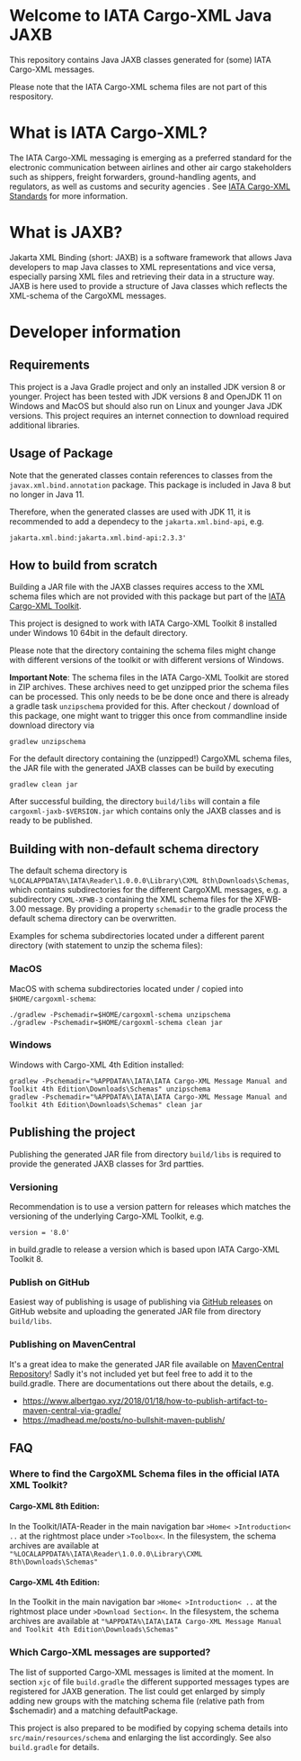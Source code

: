 # Welcome to IATA Cargo-XML Java JAXB 

This repository contains Java JAXB classes generated for (some) IATA Cargo-XML messages.

Please note that the IATA Cargo-XML schema files are not part of this respository.

# What is IATA Cargo-XML?

The IATA Cargo-XML messaging is emerging as a preferred standard for the electronic communication between airlines and other air cargo stakeholders such as shippers, freight forwarders, ground-handling agents, and regulators, as well as customs and security agencies .
See [IATA Cargo-XML Standards](https://www.iata.org/en/programs/cargo/e/cargo-xml/) for more information.

# What is JAXB?

Jakarta XML Binding (short: JAXB) is a software framework that allows Java developers 
to map Java classes to XML representations and vice versa, especially parsing XML files
and retrieving their data in a structure way. JAXB is here used to provide a structure
of Java classes which reflects the XML-schema of the CargoXML messages.

# Developer information

## Requirements

This project is a Java Gradle project and only an installed JDK version 8 or younger.
Project has been tested with JDK versions 8 and OpenJDK 11 on Windows and MacOS but should
also run on Linux and younger Java JDK versions.
This project requires an internet connection to download required additional libraries.

## Usage of Package

Note that the generated classes contain references to classes from the
```javax.xml.bind.annotation``` package. This package is included in Java 8 but no longer in Java 11.

Therefore, when the generated classes are used with JDK 11, it is recommended to
add a dependecy to the ```jakarta.xml.bind-api```, e.g.

    jakarta.xml.bind:jakarta.xml.bind-api:2.3.3'

## How to build from scratch

Building a JAR file with the JAXB classes requires access to the XML schema files 
which are not provided with this package but part of the 
[IATA Cargo-XML Toolkit](https://www.iata.org/en/publications/store/cargo-xml-toolkit/).

This project is designed to work with IATA Cargo-XML Toolkit 8 installed  
under Windows 10 64bit in the default directory.

Please note that the directory containing the schema files might change with different versions of 
the toolkit or with different versions of Windows.

**Important Note**: The schema files in the IATA Cargo-XML Toolkit are stored in ZIP archives.
These archives need to get unzipped prior the schema files can be processed. 
This only needs to be be done once and there is already a gradle task ```unzipschema``` provided for this.
After checkout / download of this package, one might want to trigger this once from commandline inside download directory via

    gradlew unzipschema

For the default directory containing the (unzipped!) CargoXML schema files, the JAR file with the generated
JAXB classes can be build by executing

    gradlew clean jar

After successful building, the directory ```build/libs``` will contain a file ```cargoxml-jaxb-$VERSION.jar``` which contains only the JAXB classes and is ready to be published.  

## Building with non-default schema directory

The default schema directory is ```%LOCALAPPDATA%\IATA\Reader\1.0.0.0\Library\CXML 8th\Downloads\Schemas```, 
which contains subdirectories for the different CargoXML messages, e.g. a
subdirectory ```CXML-XFWB-3``` containing the XML schema files for the XFWB-3.00 message.
By providing a property ```schemadir``` to the gradle process the default schema 
directory can be overwritten. 

Examples for schema subdirectories located under a different parent directory (with statement to unzip the schema files): 

### MacOS 
MacOS with schema subdirectories located under / copied into ```$HOME/cargoxml-schema```:

    ./gradlew -Pschemadir=$HOME/cargoxml-schema unzipschema
    ./gradlew -Pschemadir=$HOME/cargoxml-schema clean jar

### Windows 
Windows with Cargo-XML 4th Edition installed:

    gradlew -Pschemadir="%APPDATA%\IATA\IATA Cargo-XML Message Manual and Toolkit 4th Edition\Downloads\Schemas" unzipschema
    gradlew -Pschemadir="%APPDATA%\IATA\IATA Cargo-XML Message Manual and Toolkit 4th Edition\Downloads\Schemas" clean jar


## Publishing the project

Publishing the generated JAR file from directory ```build/libs``` is required to 
provide the generated JAXB classes for 3rd partties.

### Versioning

Recommendation is to use a version pattern for releases which matches the versioning of the
underlying Cargo-XML Toolkit, e.g.

    version = '8.0'

in build.gradle to release a version which is based upon IATA Cargo-XML Toolkit 8.

### Publish on GitHub
Easiest way of publishing is usage of publishing via [GitHub releases](../../releases)
on GitHub website and uploading the generated JAR file from directory ```build/libs```.


### Publishing on MavenCentral
It's a great idea to make the generated JAR file available on 
[MavenCentral Repository](https://mvnrepository.com/repos/central)!
Sadly it's not included yet but feel free to add it to the build.gradle.
There are documentations out there about the details, e.g.
* https://www.albertgao.xyz/2018/01/18/how-to-publish-artifact-to-maven-central-via-gradle/
* https://madhead.me/posts/no-bullshit-maven-publish/


## FAQ

### Where to find the CargoXML Schema files in the official IATA XML Toolkit?

####   Cargo-XML 8th Edition:
In the Toolkit/IATA-Reader in the main navigation
bar ```>Home< >Introduction< ..``` at the rightmost place under ```>Toolbox<```.
In the filesystem, the schema archives are available at
```"%LOCALAPPDATA%\IATA\Reader\1.0.0.0\Library\CXML 8th\Downloads\Schemas"```

####   Cargo-XML 4th Edition:
In the Toolkit in the main navigation bar ```>Home< >Introduction< ..``` at
the rightmost place under ```>Download Section<```.
In the filesystem, the schema archives are available at
```"%APPDATA%\IATA\IATA Cargo-XML Message Manual and Toolkit 4th Edition\Downloads\Schemas"```

### Which Cargo-XML messages are supported?

The list of supported Cargo-XML messages is limited at the moment.
In section ```xjc``` of file ```build.gradle``` the different supported messages
types are registered for JAXB generation. The list could get enlarged by simply 
adding new groups with the matching schema file (relative path from $schemadir) 
and a matching defaultPackage.

This project is also prepared to be modified by copying schema details into ```src/main/resources/schema``` 
and enlarging the list accordingly. See also ```build.gradle``` for details.